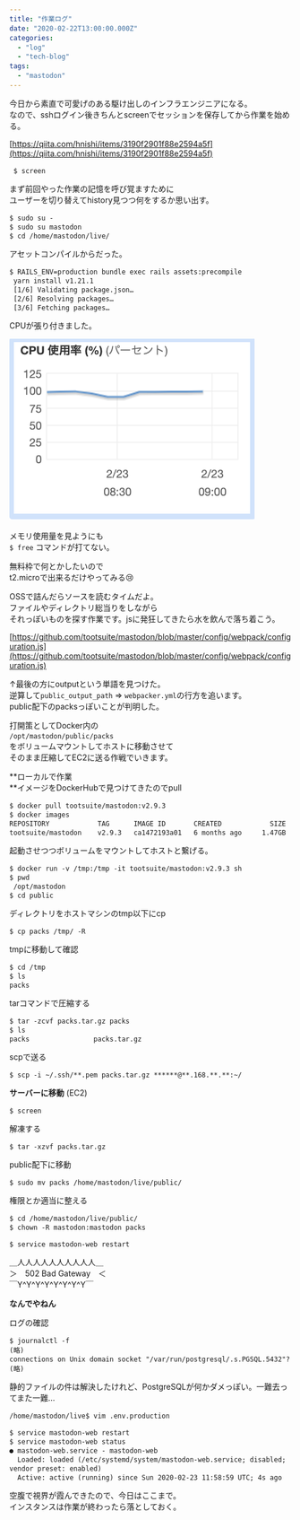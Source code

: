```yaml
---
title: "作業ログ"
date: "2020-02-22T13:00:00.000Z"
categories: 
  - "log"
  - "tech-blog"
tags: 
  - "mastodon"
---
```


今日から素直で可愛げのある駆け出しのインフラエンジニアになる。  
なので、sshログイン後きちんとscreenでセッションを保存してから作業を始める。

[https://qiita.com/hnishi/items/3190f2901f88e2594a5f](https://qiita.com/hnishi/items/3190f2901f88e2594a5f)

```
 $ screen
```

まず前回やった作業の記憶を呼び覚ますために  
ユーザーを切り替えてhistory見つつ何をするか思い出す。

```
$ sudo su -
$ sudo su mastodon
$ cd /home/mastodon/live/
```

アセットコンパイルからだった。

```
$ RAILS_ENV=production bundle exec rails assets:precompile
 yarn install v1.21.1
 [1/6] Validating package.json…
 [2/6] Resolving packages…
 [3/6] Fetching packages…
```

CPUが張り付きました。

![](images/スクリーンショット-2020-02-23-18.08.27.png)

メモリ使用量を見ようにも  
`$ free` コマンドが打てない。

無料枠で何とかしたいので  
t2.microで出来るだけやってみる😢

OSSで詰んだらソースを読むタイムだよ。  
ファイルやディレクトリ総当りをしながら  
それっぽいものを探す作業です。jsに発狂してきたら水を飲んで落ち着こう。

[https://github.com/tootsuite/mastodon/blob/master/config/webpack/configuration.js](https://github.com/tootsuite/mastodon/blob/master/config/webpack/configuration.js)

↑最後の方にoutputという単語を見つけた。  
逆算して`public_output_path` => `webpacker.yml`の行方を追います。  
public配下のpacksっぽいことが判明した。

打開策としてDocker内の  
`/opt/mastodon/public/packs`  
をボリュームマウントしてホストに移動させて  
そのまま圧縮してEC2に送る作戦でいきます。

**ローカルで作業  
**イメージをDockerHubで見つけてきたのでpull

```
$ docker pull tootsuite/mastodon:v2.9.3
$ docker images
REPOSITORY            TAG      IMAGE ID       CREATED            SIZE
tootsuite/mastodon    v2.9.3   ca1472193a01   6 months ago     1.47GB
```

起動させつつボリュームをマウントしてホストと繋げる。

```
$ docker run -v /tmp:/tmp -it tootsuite/mastodon:v2.9.3 sh
$ pwd
 /opt/mastodon
$ cd public
```

ディレクトリをホストマシンのtmp以下にcp

```
$ cp packs /tmp/ -R
```

tmpに移動して確認

```
$ cd /tmp
$ ls
packs
```

tarコマンドで圧縮する

```
$ tar -zcvf packs.tar.gz packs
$ ls
packs                packs.tar.gz
```

scpで送る

```
$ scp -i ~/.ssh/**.pem packs.tar.gz ******@**.168.**.**:~/
```

**サーバーに移動** (EC2)

```
$ screen
```

解凍する

```
$ tar -xzvf packs.tar.gz
```

public配下に移動

```
$ sudo mv packs /home/mastodon/live/public/
```

権限とか適当に整える

```
$ cd /home/mastodon/live/public/
$ chown -R mastodon:mastodon packs
```

```
$ service mastodon-web restart
```

＿人人人人人人人人人人＿  
＞　502 Bad Gateway　＜  
￣Y^Y^Y^Y^Y^Y^Y^Y￣

**なんでやねん**

ログの確認

```
$ journalctl -f
(略)
connections on Unix domain socket "/var/run/postgresql/.s.PGSQL.5432"?
(略)
```

静的ファイルの件は解決したけれど、PostgreSQLが何かダメっぽい。一難去ってまた一難…

```
/home/mastodon/live$ vim .env.production
```

```
$ service mastodon-web restart
$ service mastodon-web status
● mastodon-web.service - mastodon-web
  Loaded: loaded (/etc/systemd/system/mastodon-web.service; disabled; vendor preset: enabled)
  Active: active (running) since Sun 2020-02-23 11:58:59 UTC; 4s ago
```

空腹で視界が霞んできたので、今日はここまで。  
インスタンスは作業が終わったら落としておく。
